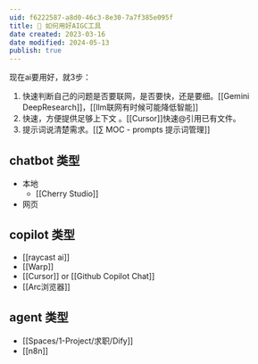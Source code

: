 ```yaml
---
uid: f6222587-a8d0-46c3-8e30-7a7f385e095f
title: 🤖 如何用好AIGC工具
date created: 2023-03-16
date modified: 2024-05-13
publish: true
---
```


现在ai要用好，就3步：
1. 快速判断自己的问题是否要联网，是否要快，还是要细。[[Gemini DeepResearch]]，[[llm联网有时候可能降低智能]]
2. 快速，方便提供足够上下文 。[[Cursor]]快速@引用已有文件。
3. 提示词说清楚需求。[[∑ MOC - prompts 提示词管理]]

## chatbot 类型

- 本地
	- [[Cherry Studio]]
- 网页

## copilot 类型

- [[raycast ai]]
- [[Warp]]
- [[Cursor]] or [[Github Copilot Chat]]
- [[Arc浏览器]]

## agent 类型

- [[Spaces/1-Project/求职/Dify]]
- [[n8n]]
